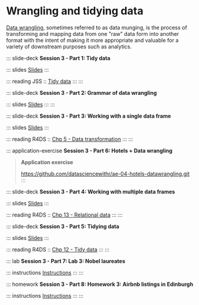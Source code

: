 # Wrangling and tidying data

[Data wrangling](https://en.wikipedia.org/wiki/Data_wrangling), sometimes referred to as data munging, is the process of transforming and mapping data from one "raw" data form into another format with the intent of making it more appropriate and valuable for a variety of downstream purposes such as analytics.

::: slide-deck
**Session 3 - Part 1: Tidy data**

::: slides
[Slides](https://datascienceandr.netlify.app/course-materials/slides/u2-d05-tidy-data/u2-d05-tidy-data.html#1)
:::

::: reading
JSS :: [Tidy data](https://www.jstatsoft.org/article/view/v059i10)
:::
:::

::: slide-deck
**Session 3 - Part 2: Grammar of data wrangling**

::: slides
[Slides](https://datascienceandr.netlify.app/course-materials/slides/u2-d06-grammar-wrangle/u2-d06-grammar-wrangle.html#1)
:::
:::

::: slide-deck
**Session 3 - Part 3: Working with a single data frame**

::: slides
[Slides](https://datascienceandr.netlify.app/course-materials/slides/u2-d07-single-df/u2-d07-single-df.html#1)
:::

::: reading
R4DS :: [Chp 5 - Data transformation](https://r4ds.had.co.nz/transform.html)
:::
:::

::: application-exercise
**Session 3 - Part 6: Hotels + Data wrangling**

> **Application exercise**
>
> <https://github.com/datasciencewithr/ae-04-hotels-datawrangling.git>
:::

::: slide-deck
**Session 3 - Part 4: Working with multiple data frames**

::: slides
[Slides](https://datascienceandr.netlify.app/course-materials/slides/u2-d08-multi-df/u2-d08-multi-df.html#1)
:::

::: reading
R4DS :: [Chp 13 - Relational data](https://r4ds.had.co.nz/relational-data.html)
:::
:::

::: slide-deck
**Session 3 - Part 5: Tidying data**

::: slides
[Slides](https://datascienceandr.netlify.app/course-materials/slides/u2-d09-tidying/u2-d09-tidying.html#1)
:::

::: reading
R4DS :: [Chp 12 - Tidy data](https://r4ds.had.co.nz/tidy-data.html)
:::
:::

::: lab
**Session 3 - Part 7: Lab 3: Nobel laureates**

::: instructions
[Instructions](https://datascienceandr.netlify.app/course-materials/lab-instructions/lab-03/lab-03-nobel-laureates.html)
:::
:::

::: homework
**Session 3 - Part 8: Homework 3: Airbnb listings in Edinburgh**

::: instructions
[Instructions](https://datascienceandr.netlify.app/course-materials/hw-instructions/hw-03/hw-03-accidents.html)
:::
:::
